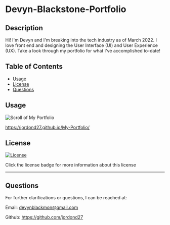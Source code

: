 # Devyn-Blackstone-Portfolio

## Description

Hi! I'm Devyn and I'm breaking into the tech industry as of March 2022. I love front end and designing the User Interface (UI) and User Experience (UX). Take a look through my portfolio for what I've accomplished to-date!

## Table of Contents

- [Usage](#usage)
- [License](#license)
- [Questions](#questions)

## Usage

![Scroll of My Portfolio](./assets/images/Devyn.gif)

https://jordond27.github.io/My-Portfolio/

## License

[![License](https://img.shields.io/badge/%20no%20license-unlicense-blueviolet)](https://choosealicense.com/no-permission/)

Click the license badge for more information about this license

---

## Questions

For further clarifications or questions, I can be reached at:

Email: devynblackmon@gmail.com

Github: https://github.com/jordond27
